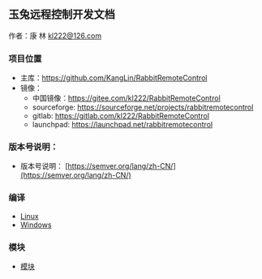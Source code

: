 
## 玉兔远程控制开发文档

作者：康 林 <kl222@126.com>

### 项目位置

+ 主库：https://github.com/KangLin/RabbitRemoteControl
+ 镜像：
  - 中国镜像：https://gitee.com/kl222/RabbitRemoteControl
  - sourceforge: https://sourceforge.net/projects/rabbitremotecontrol
  - gitlab: https://gitlab.com/kl222/RabbitRemoteControl
  - launchpad: https://launchpad.net/rabbitremotecontrol

### 版本号说明：

- 版本号说明： [https://semver.org/lang/zh-CN/](https://semver.org/lang/zh-CN/)

### 编译

- [Linux](../Compile/Linux_zh_CN.md)
- [Windows](../Compile/Windows_zh_CN.md)

### 模块

- [模块](modules.html)
